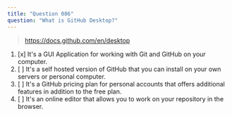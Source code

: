 ```yaml
---
title: "Question 086"
question: "What is GitHub Desktop?"
---
```



> https://docs.github.com/en/desktop
1. [x] It's a GUI Application for working with Git and GitHub on your computer.
1. [ ] It's a self hosted version of GitHub that you can install on your own servers or personal computer.
1. [ ] It's a GitHub pricing plan for personal accounts that offers additional features in addition to the free plan.
1. [ ] It's an online editor that allows you to work on your repository in the browser.
